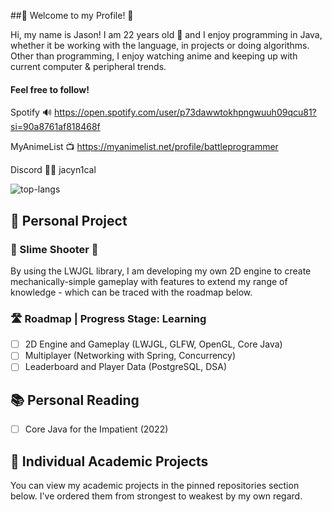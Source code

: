 ##🍃 Welcome to my Profile! 🍃

Hi, my name is Jason! I am 22 years old 🫡 and I enjoy programming in Java, whether it be working with the language, in projects or doing algorithms. Other than programming, I enjoy watching anime and keeping up with current computer & peripheral trends.

#### Feel free to follow!
Spotify 🔊 https://open.spotify.com/user/p73dawwtokhpngwuuh09qcu81?si=90a8761af818468f

MyAnimeList 📺 https://myanimelist.net/profile/battleprogrammer

Discord 🧑‍💻 jacyn1cal

![top-langs](https://github-readme-stats.vercel.app/api/top-langs?username=jh10z&show_icons=true&theme=radical)

## 🤔 Personal Project
### 🔫 Slime Shooter 🔫
By using the LWJGL library, I am developing my own 2D engine to create mechanically-simple gameplay with features to extend my range of knowledge - which can be traced with the roadmap below.
### 🛣️ Roadmap | Progress Stage: Learning
- [ ] 2D Engine and Gameplay (LWJGL, GLFW, OpenGL, Core Java)
- [ ] Multiplayer (Networking with Spring, Concurrency)
- [ ] Leaderboard and Player Data (PostgreSQL, DSA)

## 📚 Personal Reading
- [ ] Core Java for the Impatient (2022)

## 🔭 Individual Academic Projects
You can view my academic projects in the pinned repositories section below. I've ordered them from strongest to weakest by my own regard.

<!--
**jh10z/jh10z** is a ✨ _special_ ✨ repository because its `README.md` (this file) appears on your GitHub profile.

Here are some ideas to get you started:

- 🔭 I’m currently working on ...
- 🌱 I’m currently learning ...
- 👯 I’m looking to collaborate on ...
- 🤔 I’m looking for help with ...
- 💬 Ask me about ...
- 📫 How to reach me: ...
- 😄 Pronouns: ...
- ⚡ Fun fact: ...
-->
